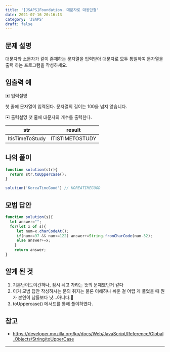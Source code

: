 ```yaml
---
title: '[JSAPS]Foundation. 대문자로 대동단결'
date: 2021-07-16 20:16:13
category: 'JSAPS'
draft: false
---
```

## 문제 설명

대문자와 소문자가 같이 존재하는 문자열을 입력받아 대문자로 모두 통일하여 문자열을 출력 하는 프로그램을 작성하세요.

## 입출력 예

▣ 입력설명

첫 줄에 문자열이 입력된다. 문자열의 길이는 100을 넘지 않습니다.

▣ 출력설명
 첫 줄에 대문자의 개수를 출력한다.

| str             | result          |
| --------------- | --------------- |
| ItisTimeToStudy | ITISTIMETOSTUDY |



## 나의 풀이

```javascript
function solution(str){
  return str.toUppercase();
}

solution('KoreaTimeGood') // KOREATIMEGOOD
```

## 모범 답안

```javascript
function solution(s){         
  let answer="";
  for(let x of s){
     let num=x.charCodeAt();
     if(num>=97 && num<=122) answer+=String.fromCharCode(num-32);
     else answer+=x;
	}
	return answer;
}
```



## 알게 된 것

1. 기본난이도이긴하나, 잠시 쉬고 가라는 뜻의 문제였던거 같다
2. 이거 모범 답안 작성하시는 분의 취지는 물론 이해하나 쉬운 걸 어렵 게 풀었을 때 뭔가 본인이 남들보다 낫...아니다.🤗
3. toUppercase() 메서드를 통해 풀이하였다.

## 참고

* https://developer.mozilla.org/ko/docs/Web/JavaScript/Reference/Global_Objects/String/toUpperCase

---

